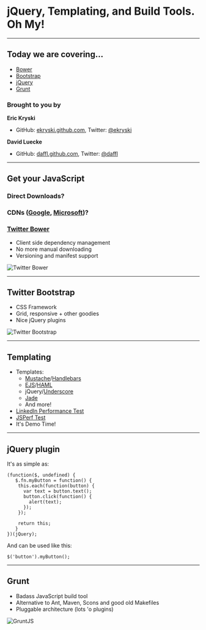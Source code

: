 # jQuery, Templating, and Build Tools. Oh My!

---

## Today we are covering...

* [Bower](http://twitter.github.com/bower/)
* [Bootstrap](http://twitter.github.com/bootstrap/)
* [jQuery](http://jquery.com/)
* [Grunt](http://gruntjs.com/)

### Brought to you by

__Eric Kryski__

* GitHub: [ekryski.github.com](http://ekryski.github.com), Twitter: [@ekryski](http://twitter.com/ekryski)

__David Luecke__

* GitHub: [daffl.github.com](http://daffl.github.com), Twitter: [@daffl](http://twitter.com/daffl)

---

## Get your JavaScript

### Direct Downloads?
### CDNs ([Google](https://developers.google.com/speed/libraries/devguide), [Microsoft](http://www.asp.net/ajaxlibrary/cdn.ashx))?
### [Twitter Bower](http://twitter.github.com/bower/)

* Client side dependency management
* No more manual downloading
* Versioning and manifest support

<img src="images/bower_logo.png" alt="Twitter Bower" />

---

## Twitter Bootstrap

* CSS Framework
* Grid, responsive + other goodies
* Nice jQuery plugins

<img src="images/bootstrap_logo.jpg" alt="Twitter Bootstrap" />

---

## Templating

* Templates:
    - [Mustache](http://mustache.github.com/)/[Handlebars](http://handlebarsjs.com)
    - [EJS](http://embeddedjs.com/)/[HAML](http://haml.info/)
    - jQuery/[Underscore](http://underscorejs.org/#template)
    - [Jade](http://jade-lang.com/)
    - And more!
* [LinkedIn Performance Test](http://engineering.linkedin.com/frontend/client-side-templating-throwdown-mustache-handlebars-dustjs-and-more)
* [JSPerf Test](http://jsperf.com/dom-vs-innerhtml-based-templating/669)
* It's Demo Time!

---

## jQuery plugin

It's as simple as:

    (function($, undefined) {
       $.fn.myButton = function() {
        this.each(function(button) {
          var text = button.text();
          button.click(function() {
            alert(text);
          });
        });

        return this;
       }
    })(jQuery);

And can be used like this:

    $('button').myButton();

---

## Grunt

* Badass JavaScript build tool
* Alternative to Ant, Maven, Scons and good old Makefiles
* Pluggable architecture (lots 'o plugins)

<img src="images/grunt_logo.jpg" alt="GruntJS" />